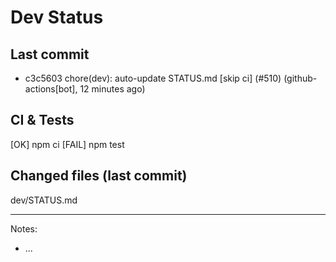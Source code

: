 # Dev Status

## Last commit
- c3c5603 chore(dev): auto-update STATUS.md [skip ci] (#510) (github-actions[bot], 12 minutes ago)
## CI & Tests
[OK] npm ci
[FAIL] npm test

## Changed files (last commit)
dev/STATUS.md

---
Notes:
- ...
